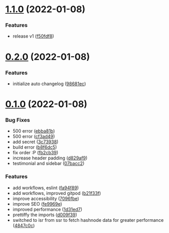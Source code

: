 # [1.1.0](https://github.com/avneesh0612/portfolio/compare/v0.2.0...v1.1.0) (2022-01-08)


### Features

* release v1 ([f50fdf8](https://github.com/avneesh0612/portfolio/commit/f50fdf8418f434975cc078824de3c5b054e2d44c))



# [0.2.0](https://github.com/avneesh0612/portfolio/compare/v0.1.0...v0.2.0) (2022-01-08)


### Features

* initialize auto changelog ([98681ec](https://github.com/avneesh0612/portfolio/commit/98681ec53df4605b3f23a49c75413b8db304ef17))



# [0.1.0](https://github.com/avneesh0612/portfolio/compare/07bacc25b090b5c5b69587f45cdc7ef8d516771b...v0.1.0) (2022-01-08)


### Bug Fixes

* 500 error ([ebba81b](https://github.com/avneesh0612/portfolio/commit/ebba81b960215f93e7520386ffe4125dcd24cb23))
* 500 error ([cf3ad49](https://github.com/avneesh0612/portfolio/commit/cf3ad495c301af1be88d4361adf951f3de5bd6f6))
* add secret ([3c73938](https://github.com/avneesh0612/portfolio/commit/3c739383e188f9a6f349ce5ff85d0c60b79cf6e0))
* build error ([b8f6dc5](https://github.com/avneesh0612/portfolio/commit/b8f6dc51fbfbd83e19a8e87e7ceecb4cbb3ed819))
* fix order :P ([fb2cb39](https://github.com/avneesh0612/portfolio/commit/fb2cb390b2e852c6ce704b85d1cb62ab89361f27))
* increase header padding ([d829af9](https://github.com/avneesh0612/portfolio/commit/d829af96467bf121614b72f6c9f546cf162d352c))
* testimonial and sidebar ([07bacc2](https://github.com/avneesh0612/portfolio/commit/07bacc25b090b5c5b69587f45cdc7ef8d516771b))


### Features

* add workflows, eslint ([fa94f89](https://github.com/avneesh0612/portfolio/commit/fa94f89d46a5e2ef167388e86cb63daf4018cd8f))
* add workflows, improved gitpod ([b21f33f](https://github.com/avneesh0612/portfolio/commit/b21f33f8a4a029584be136acc663509e4e0e886b))
* improve accessibility ([7096fbe](https://github.com/avneesh0612/portfolio/commit/7096fbe6ad5e690b7f720591cb843a47c862d276))
* improve SEO ([fe9969e](https://github.com/avneesh0612/portfolio/commit/fe9969e38429c4bf0c9934f654ef7635d0921619))
* improved performance ([1d31ed7](https://github.com/avneesh0612/portfolio/commit/1d31ed781ac296fde6d73f161d22b4e925c34157))
* prettiffy the imports ([d009f39](https://github.com/avneesh0612/portfolio/commit/d009f399bfdd1d3305baf0222f0da8b770a039a0))
* switched to isr from ssr to fetch hashnode data for greater performance ([4847c0c](https://github.com/avneesh0612/portfolio/commit/4847c0c802d9bd3bc356ba320873df1a8f237f18))



